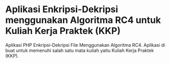# **Aplikasi Enkripsi-Dekripsi menggunakan Algoritma RC4 untuk Kuliah Kerja Praktek (KKP)**


Aplikasi PHP Enkripsi-Dekripsi File Menggunakan Algoritma RC4. Aplikasi di buat untuk memenuhi salah satu mata kuliah yaitu Kuliah Kerja Praktek (KKP).
